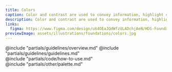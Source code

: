 ```yaml
---
title: Colors
caption: Color and contrast are used to convey information, highlight content, and communicate intent.
description: Color and contrast are used to convey information, highlight content, and communicate intent.
links:
  figma: https://www.figma.com/design/uX4OEaJQdWfzULADchjAeN/HDS-Foundations-v2.0?node-id=2130-2&t=z7hDCKFFuGUMDRYe-1
previewImage: assets/illustrations/foundations/colors.jpg
---
```


<section data-tab="Guidelines">
  @include "partials/guidelines/overview.md"
  @include "partials/guidelines/guidelines.md"
</section>

<section data-tab="Code">
  @include "partials/code/how-to-use.md"
</section>

<section data-tab="Palette">
  @include "partials/other/palette.md"
</section>

